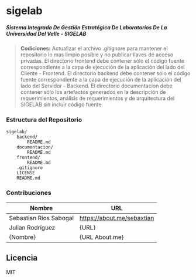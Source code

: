 # sigelab
##### Sistema Integrado De Gestión Estratégica De Laboratorios De La Universidad Del Valle - SIGELAB

> **Codiciones:**
> Actualizar el archivo .gitignore para mantener el repositorio lo mas limpio posible y no publicar llaves de acceso privadas.
> El directorio frontend debe contener sólo el código fuente correspondiente a la capa de ejecución de la aplicación del lado del Cliente - Frontend.
> El directorio backend debe contener sólo el código fuente correspondiente a la capa de ejecución de la aplicación del lado del Servidor - Backend.
> El directorio documentacion debe contener sólo los artefactos generados en la descripción de requerimientos, análisis de requerimientos y de arquitectura del SIGELAB sin incluir código fuente.




### Estructura del Repositorio
    sigelab/
        backend/
            README.md
        documentacion/
            README.md
        frontend/
            README.md
        .gitignore
        LICENSE
        README.md




### Contribuciones
| Nombre | URL |
| ------ | ------ |
| Sebastian Rios Sabogal | https://about.me/sebaxtian |
| Julian Rodríguez | {URL} |
| {Nombre} | {URL About.me} |



## Licencia
MIT
